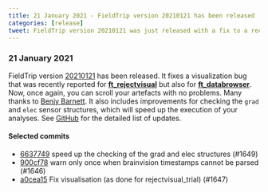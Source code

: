 ```yaml
---
title: 21 January 2021 - FieldTrip version 20210121 has been released
categories: [release]
tweet: FieldTrip version 20210121 was just released with a fix to a recent visualization bug when using ft_rejectvisual (thank u Benj Barnett!). Now you can smoothly see how messy your data is 🙃 See http://www.fieldtriptoolbox.org/#21-january-2021
---
```


### 21 January 2021

FieldTrip version [20210121](http://github.com/fieldtrip/fieldtrip/releases/tag/20210121) has been released. It fixes a visualization bug that was recently reported for **[ft_rejectvisual](/reference/ft_rejectvisual)** but also for **[ft_databrowser](/reference/ft_databrowser)**. Now, once again, you can scroll your artefacts with no problems. Many thanks to [Benjy Barnett](https://github.com/benjybarnett). It also includes improvements for checking the `grad` and `elec` sensor structures, which will speed up the execution of your analyses. See [GitHub](https://github.com/fieldtrip/fieldtrip/compare/20210120...20210121) for the detailed list of updates.

#### Selected commits

- [6637749](http://github.com/fieldtrip/fieldtrip/commit/6637749) speed up the checking of the grad and elec structures (#1649)
- [900cf78](http://github.com/fieldtrip/fieldtrip/commit/900cf78) warn only once when brainvision timestamps cannot be parsed (#1646)
- [a0cea15](http://github.com/fieldtrip/fieldtrip/commit/a0cea15) Fix visualisation (as done for rejectvisual_trial) (#1647)
